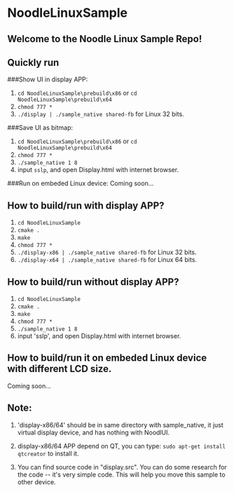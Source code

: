 # NoodleLinuxSample
## Welcome to the Noodle Linux Sample Repo!

## Quickly run
###Show UI in display APP:
1. `cd NoodleLinuxSample\prebuild\x86` or `cd NoodleLinuxSample\prebuild\x64` 
2. `chmod 777 *`
3. `./display | ./sample_native shared-fb` for Linux 32 bits.

###Save UI as bitmap:
1. `cd NoodleLinuxSample\prebuild\x86` or `cd NoodleLinuxSample\prebuild\x64` 
2. `chmod 777 *`
3. `./sample_native 1 8`
4. input `sslp`, and open Display.html with internet browser.

###Run on embeded Linux device:
Coming soon...

## How to build/run with display APP?
1. `cd NoodleLinuxSample`
2. `cmake .`
3. `make`
4. `chmod 777 *`
5. `./display-x86 | ./sample_native shared-fb` for Linux 32 bits.
6. `./display-x64 | ./sample_native shared-fb` for Linux 64 bits.

## How to build/run without display APP?
1. `cd NoodleLinuxSample`
2. `cmake .`
3. `make`
4. `chmod 777 *`
5. `./sample_native 1 8`
6. input 'sslp', and open Display.html with internet browser.

## How to build/run it on embeded Linux device with different LCD size.
Coming soon...

## Note:
1. 'display-x86/64' should be in same directory with sample_native, it just virtual display device, and has nothing with NoodlUI.
2. display-x86/64 APP depend on QT, you can type: `sudo apt-get install qtcreator` to install it.

3. You can find source code in "display.src". You can do some research for the code -- it's very simple code. This will help you move this sample to other device.